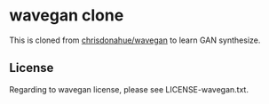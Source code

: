 #  wavegan clone   

This is cloned from  [chrisdonahue/wavegan](https://github.com/chrisdonahue/wavegan) to learn GAN synthesize.  


## License  

Regarding to wavegan license, please see LICENSE-wavegan.txt.  

